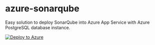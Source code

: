# azure-sonarqube
Easy solution to deploy SonarQube into Azure App Service with Azure PostgreSQL database instance.

[![Deploy to Azure](https://aka.ms/deploytoazurebutton)](https://portal.azure.com/#create/Microsoft.Template/uri/https%3A%2F%2Fraw.githubusercontent.com%2Fmhdbouk%2Fazure-sonarqube%2Fmain%2Fazuredeploy.json)
